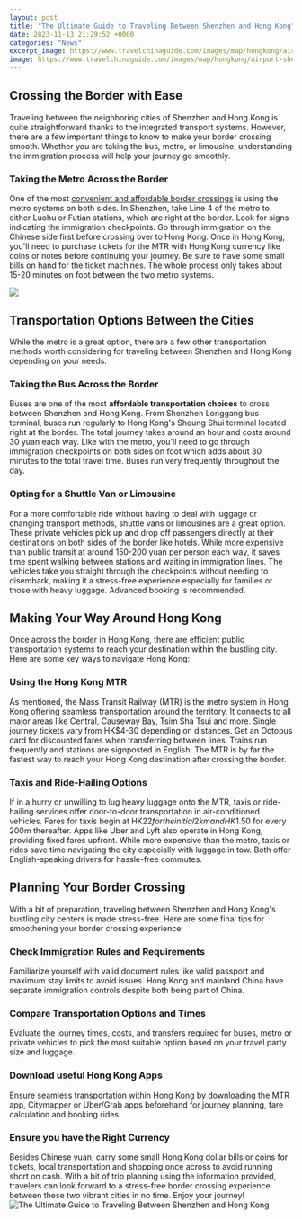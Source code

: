 ```yaml
---
layout: post
title: "The Ultimate Guide to Traveling Between Shenzhen and Hong Kong"
date: 2023-11-13 21:29:52 +0000
categories: "News"
excerpt_image: https://www.travelchinaguide.com/images/map/hongkong/airport-shenzhen.jpg
image: https://www.travelchinaguide.com/images/map/hongkong/airport-shenzhen.jpg
---
```


## Crossing the Border with Ease
Traveling between the neighboring cities of Shenzhen and Hong Kong is quite straightforward thanks to the integrated transport systems. However, there are a few important things to know to make your border crossing smooth. Whether you are taking the bus, metro, or limousine, understanding the immigration process will help your journey go smoothly.
### Taking the Metro Across the Border 
One of the most [convenient and affordable border crossings](https://thetopnews.github.io/tips-to-reduce-lag-when-playing-ps4-games-remotely-on-your-computer/) is using the metro systems on both sides. In Shenzhen, take Line 4 of the metro to either Luohu or Futian stations, which are right at the border. Look for signs indicating the immigration checkpoints. Go through immigration on the Chinese side first before crossing over to Hong Kong. Once in Hong Kong, you'll need to purchase tickets for the MTR with Hong Kong currency like coins or notes before continuing your journey. Be sure to have some small bills on hand for the ticket machines. The whole process only takes about 15-20 minutes on foot between the two metro systems.

![](https://cdn.kimkim.com/files/a/images/c4930bba73fb06f7d0ef244f3c64fb3806cff462/big-edc7e04c79ab0c9f20ec753d80ba2fc1.jpg)
## Transportation Options Between the Cities
While the metro is a great option, there are a few other transportation methods worth considering for traveling between Shenzhen and Hong Kong depending on your needs.
### Taking the Bus Across the Border
Buses are one of the most **affordable transportation choices** to cross between Shenzhen and Hong Kong. From Shenzhen Longgang bus terminal, buses run regularly to Hong Kong's Sheung Shui terminal located right at the border. The total journey takes around an hour and costs around 30 yuan each way. Like with the metro, you'll need to go through immigration checkpoints on both sides on foot which adds about 30 minutes to the total travel time. Buses run very frequently throughout the day.
### Opting for a Shuttle Van or Limousine 
For a more comfortable ride without having to deal with luggage or changing transport methods, shuttle vans or limousines are a great option. These private vehicles pick up and drop off passengers directly at their destinations on both sides of the border like hotels. While more expensive than public transit at around 150-200 yuan per person each way, it saves time spent walking between stations and waiting in immigration lines. The vehicles take you straight through the checkpoints without needing to disembark, making it a stress-free experience especially for families or those with heavy luggage. Advanced booking is recommended.
## Making Your Way Around Hong Kong 
Once across the border in Hong Kong, there are efficient public transportation systems to reach your destination within the bustling city. Here are some key ways to navigate Hong Kong:
### Using the Hong Kong MTR 
As mentioned, the Mass Transit Railway (MTR) is the metro system in Hong Kong offering seamless transportation around the territory. It connects to all major areas like Central, Causeway Bay, Tsim Sha Tsui and more. Single journey tickets vary from HK$4-30 depending on distances. Get an Octopus card for discounted fares when transferring between lines. Trains run frequently and stations are signposted in English. The MTR is by far the fastest way to reach your Hong Kong destination after crossing the border.
### Taxis and Ride-Hailing Options
If in a hurry or unwilling to lug heavy luggage onto the MTR, taxis or ride-hailing services offer door-to-door transportation in air-conditioned vehicles. Fares for taxis begin at HK$22 for the initial 2km and HK$1.50 for every 200m thereafter. Apps like Uber and Lyft also operate in Hong Kong, providing fixed fares upfront. While more expensive than the metro, taxis or rides save time navigating the city especially with luggage in tow. Both offer English-speaking drivers for hassle-free commutes. 
## Planning Your Border Crossing
With a bit of preparation, traveling between Shenzhen and Hong Kong's bustling city centers is made stress-free. Here are some final tips for smoothening your border crossing experience:
### Check Immigration Rules and Requirements
Familiarize yourself with valid document rules like valid passport and maximum stay limits to avoid issues. Hong Kong and mainland China have separate immigration controls despite both being part of China. 
### Compare Transportation Options and Times
Evaluate the journey times, costs, and transfers required for buses, metro or private vehicles to pick the most suitable option based on your travel party size and luggage. 
### Download useful Hong Kong Apps 
Ensure seamless transportation within Hong Kong by downloading the MTR app, Citymapper or Uber/Grab apps beforehand for journey planning, fare calculation and booking rides.
### Ensure you have the Right Currency
Besides Chinese yuan, carry some small Hong Kong dollar bills or coins for tickets, local transportation and shopping once across to avoid running short on cash.
With a bit of trip planning using the information provided, travelers can look forward to a stress-free border crossing experience between these two vibrant cities in no time. Enjoy your journey!
![The Ultimate Guide to Traveling Between Shenzhen and Hong Kong](https://www.travelchinaguide.com/images/map/hongkong/airport-shenzhen.jpg)